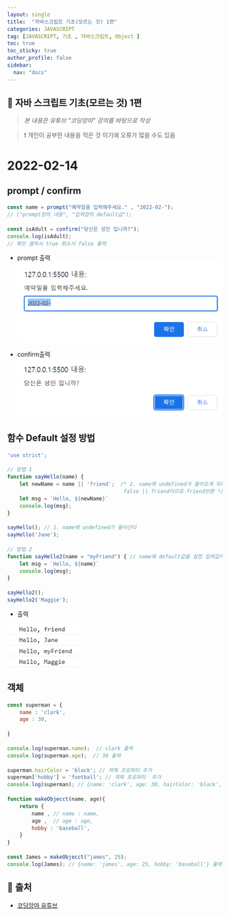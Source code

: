 ```yaml
---
layout: single
title:  "자바스크립트 기초(모르는 것) 1편"
categories: JAVASCRIPT
tag: [JAVASCRIPT, 기초 , 자바스크립트, Object ]
toc: true
toc_sticky: true
author_profile: false
sidebar:
  nav: "docs"
---
```


## 🚀 자바 스크립트 기초(모르는 것) 1편

<!--Quote-->
> *본 내용은 유튜브 "코딩앙마" 강의를 바탕으로 작성*  

> ❗ 개인이 공부한 내용을 적은 것 이기에 오류가 많을 수도 있음


# 2022-02-14

## prompt / confirm 

```jsx
const name = prompt("예약일을 입력해주세요." , "2022-02-");
// ("prompt창의 내용", "입력창의 default값");

const isAdult = confirm("당신은 성인 입니까?");
console.log(isAdult);
// 확인 클릭시 true 취소시 false 출력 
```
- prompt 출력 
![prompt.png](/assets/images/posts/2022-02-14/prompt.png)

- confirm출력 
![prompt.png](/assets/images/posts/2022-02-14/confirm.png)

## 함수 Default 설정 방법

```jsx
'use strict'; 

// 방법 1 
function sayHello(name) {
    let newName = name || 'friend';  /* 2. name에 undefined가 들어오게 되어 false가 된다 
                                      false || friend이므로 friend반환 */
    let msg = `Hello, ${newName}`
    console.log(msg);
}

sayHello(); // 1. name에 undefined가 들어간다 
sayHello('Jane');

// 방법 2 
function sayHello2(name = "myFriend") { // name에 default값을 설정 입력값이 안들어오면 myFriend로 호출
    let msg = `Hello, ${name}`
    console.log(msg);
}

sayHello2(); 
sayHello2('Maggie');
```

- 출력

![결과.png](/assets/images/posts/2022-02-14/result.png)

## 객체

```jsx
const superman = {
    name : 'clark',
    age : 30,

}

console.log(superman.name);  // clark 출력
console.log(superman.age);  // 30 출력

superman.hairColor = 'black'; // 객체 프로퍼티 추가 
superman['hobby'] = 'football'; // 객체 프로퍼티  추가 
console.log(superman); // {name: 'clark', age: 30, hairColor: 'black', hobby: 'football'} 출력

function makeObjecct(name, age){
    return {
        name , // name : name,
        age ,  // age : age, 
        hobby : 'baseball',
    }
}

const James = makeObjecct("james", 25);
console.log(James); // {name: 'james', age: 25, hobby: 'baseball'} 출력
```



## 📑 출처 

 - [코딩앙마 유튜브](https://www.youtube.com/c/%EC%BD%94%EB%94%A9%EC%95%99%EB%A7%88) 
 